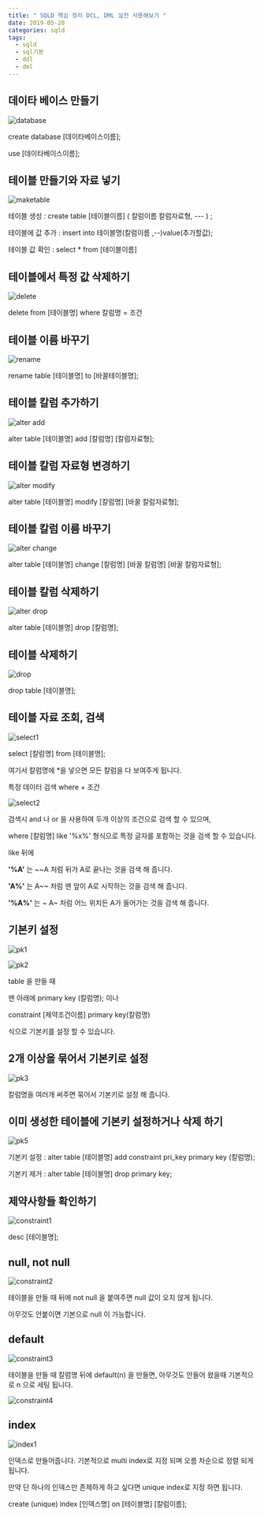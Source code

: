 ```yaml
---
title: " SQLD 핵심 정리 DCL, DML 실전 사용해보기 "
date: 2019-05-20
categories: sqld
tags: 
  - sqld
  - sql기본
  - ddl
  - dml
---
```


## 데이타 베이스 만들기
![database](https://user-images.githubusercontent.com/36880919/58261074-99d47880-7db2-11e9-84cc-c62f571f0e56.PNG)

create database [데이타베이스이름];

use [데이타베이스이름];


## 테이블 만들기와 자료 넣기
![maketable](https://user-images.githubusercontent.com/36880919/58261298-fe8fd300-7db2-11e9-8a96-a4f0702003a9.PNG)

테이블 생성 : create table [테이블이름] ( 칼럼이름 칼럼자료형, --- ) ;

테이블에 값 추가 : insert into 테이블명(칼럼이름 ,--)value(추가할값);

테이블 값 확인 : select * from [테이블이름]

## 테이블에서 특정 값 삭제하기
![delete](https://user-images.githubusercontent.com/36880919/58261434-46165f00-7db3-11e9-86da-f168f5088819.PNG)

delete from [테이블명] where 칼럼명 = 조건


## 테이블 이름 바꾸기
![rename](https://user-images.githubusercontent.com/36880919/58261461-529ab780-7db3-11e9-90eb-1a2fcc50d4cc.PNG)

rename table [테이블명] to [바꿀테이블명];

## 테이블 칼럼 추가하기
![alter add](https://user-images.githubusercontent.com/36880919/58261460-52022100-7db3-11e9-9654-96dda4cd5c9c.PNG)

alter table [테이블명] add [칼럼명] [칼럼자료형];

## 테이블 칼럼 자료형 변경하기
![alter modify](https://user-images.githubusercontent.com/36880919/58261459-52022100-7db3-11e9-9266-53f180414a9e.PNG)

alter table [테이블명] modify [칼럼명] [바꿀 칼럼자료형];

## 테이블 칼럼 이름 바꾸기
![alter change](https://user-images.githubusercontent.com/36880919/58261457-52022100-7db3-11e9-9abf-effc65727c2d.PNG)

alter table [테이블명] change [칼럼명] [바꿀 칼럼명] [바꿀 칼럼자료형];

## 테이블 칼럼 삭제하기
![alter drop](https://user-images.githubusercontent.com/36880919/58261456-51698a80-7db3-11e9-83ab-8e3e5fff81d2.PNG)

alter table [테이블명] drop [칼럼명];

## 테이블 삭제하기
![drop](https://user-images.githubusercontent.com/36880919/58261454-50d0f400-7db3-11e9-8a51-794c0da1911c.PNG)

drop table [테이블명];

## 테이블 자료 조회, 검색
![select1](https://user-images.githubusercontent.com/36880919/58261453-50d0f400-7db3-11e9-99fa-7de8fe391017.PNG)

select [칼럼명] from [테이블명];

여기서 칼럼명에 *을 넣으면 모든 칼럼을 다 보여주게 됩니다.

특정 데이터 검색
where + 조건

![select2](https://user-images.githubusercontent.com/36880919/58261452-50385d80-7db3-11e9-9d55-0b584536ff85.PNG)

검색시 and 나 or 을 사용하여 두개 이상의 조건으로 검색 할 수 있으며,

where [칼럼명] like '%x%' 형식으로 특정 글자를 포함하는 것을 검색 할 수 있습니다.

like 뒤에

**'%A'** 는 ~~A 처럼 뒤가 A로 끝나는 것을 검색 해 줍니다.

**'A%'** 는 A~~ 처럼 맨 앞이 A로 시작하는 것을 검색 해 줍니다.

**'%A%'** 는 ~ A~ 처럼 어느 위치든 A가 들어가는 것을 검색 해 줍니다.

## 기본키 설정
![pk1](https://user-images.githubusercontent.com/36880919/58261470-53cbe480-7db3-11e9-80b8-b42ff56ef3a6.PNG)

![pk2](https://user-images.githubusercontent.com/36880919/58261469-53cbe480-7db3-11e9-8721-f466d6ddcefa.PNG)

table 을 만들 때 

맨 아래에 primary key (칼럼명); 이나 

constraint [제약조건이름] primary key(칼럼명) 

식으로 기본키를 설정 할 수 있습니다.

## 2개 이상을 묶어서 기본키로 설정
![pk3](https://user-images.githubusercontent.com/36880919/58261466-53334e00-7db3-11e9-99bf-b8a04db45ba5.PNG)

칼럼명을 여러개 써주면 묶어서 기본키로 설정 해 줍니다.

## 이미 생성한 테이블에 기본키 설정하거나 삭제 하기
![pk5](https://user-images.githubusercontent.com/36880919/58261463-529ab780-7db3-11e9-901b-d9651c43859b.PNG)

기본키 설정 : alter table [테이블명] add constraint pri_key primary key (칼럼명);

기본키 제거 :  alter table [테이블명] drop primary key;

## 제약사항들 확인하기
![constraint1](https://user-images.githubusercontent.com/36880919/58261462-529ab780-7db3-11e9-9f56-d80162c40848.PNG)

desc [테이블명];

## null, not null
![constraint2](https://user-images.githubusercontent.com/36880919/58309280-c504a980-7e3e-11e9-8628-5efd222cbc7f.PNG)

테이블을 만들 때 뒤에 not null 을 붙여주면 null 값이 오지 않게 됩니다.

아무것도 안붙이면 기본으로 null 이 가능합니다.

## default
![constraint3](https://user-images.githubusercontent.com/36880919/58309284-c59d4000-7e3e-11e9-9561-1f30917a3b26.PNG)

테이블을 만들 때 칼럼명 뒤에 default(n) 을 만들면, 아무것도 안들어 왔을때 기본적으로 n 으로 세팅 됩니다.

![constraint4](https://user-images.githubusercontent.com/36880919/58309282-c504a980-7e3e-11e9-8499-b78a34903dd1.PNG)

## index
![index1](https://user-images.githubusercontent.com/36880919/58309281-c504a980-7e3e-11e9-93f8-5ec3ee77679b.PNG)

인덱스로 만들어줍니다. 기본적으로 multi index로 지정 되며 오름 차순으로 정렬 되게 됩니다.

만약 단 하나의 인덱스만 존제하게 하고 싶다면 unique index로 지정 하면 됩니다.


create (unique) index [인덱스명] on [테이블명] [칼럼이름];


